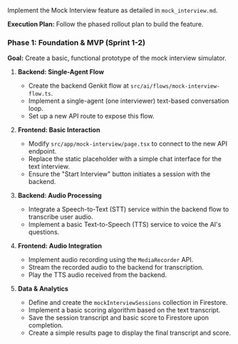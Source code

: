 Implement the Mock Interview feature as detailed in `mock_interview.md`.

**Execution Plan:** Follow the phased rollout plan to build the feature.

### Phase 1: Foundation & MVP (Sprint 1-2)

**Goal:** Create a basic, functional prototype of the mock interview simulator.

1.  **Backend: Single-Agent Flow**
    *   Create the backend Genkit flow at `src/ai/flows/mock-interview-flow.ts`.
    *   Implement a single-agent (one interviewer) text-based conversation loop.
    *   Set up a new API route to expose this flow.

2.  **Frontend: Basic Interaction**
    *   Modify `src/app/mock-interview/page.tsx` to connect to the new API endpoint.
    *   Replace the static placeholder with a simple chat interface for the text interview.
    *   Ensure the "Start Interview" button initiates a session with the backend.

3.  **Backend: Audio Processing**
    *   Integrate a Speech-to-Text (STT) service within the backend flow to transcribe user audio.
    *   Implement a basic Text-to-Speech (TTS) service to voice the AI's questions.

4.  **Frontend: Audio Integration**
    *   Implement audio recording using the `MediaRecorder` API.
    *   Stream the recorded audio to the backend for transcription.
    *   Play the TTS audio received from the backend.

5.  **Data & Analytics**
    *   Define and create the `mockInterviewSessions` collection in Firestore.
    *   Implement a basic scoring algorithm based on the text transcript.
    *   Save the session transcript and basic score to Firestore upon completion.
    *   Create a simple results page to display the final transcript and score.
